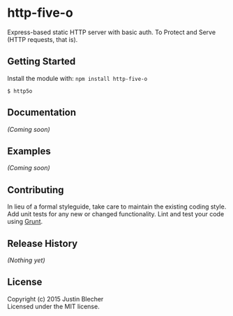 # http-five-o

Express-based static HTTP server with basic auth. To Protect and Serve (HTTP requests, that is).

## Getting Started
Install the module with: `npm install http-five-o`

```
$ http5o
```

## Documentation
_(Coming soon)_

## Examples
_(Coming soon)_

## Contributing
In lieu of a formal styleguide, take care to maintain the existing coding style. Add unit tests for any new or changed functionality. Lint and test your code using [Grunt](http://gruntjs.com/).

## Release History
_(Nothing yet)_

## License
Copyright (c) 2015 Justin Blecher  
Licensed under the MIT license.
